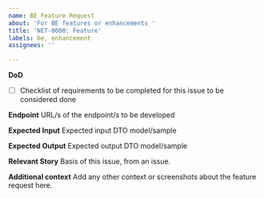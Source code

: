 ```yaml
---
name: BE Feature Request
about: 'For BE features or enhancements '
title: 'NET-0000: Feature'
labels: be, enhancement
assignees: ''

---
```


**DoD**
- [ ] Checklist of requirements to be completed for this issue to be considered done

**Endpoint**
URL/s of the endpoint/s to be developed

**Expected Input**
Expected input DTO model/sample

**Expected Output**
Expected output DTO model/sample

**Relevant Story**
Basis of this issue, from an issue.

**Additional context**
Add any other context or screenshots about the feature request here.
